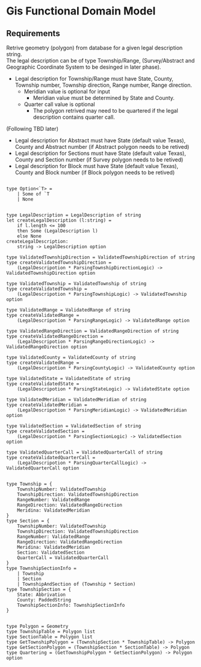 # Gis Functional Domain Model

## Requirements

Retrive geometry (polygon) from database for a given legal description string.  
The legal description can be of type Township/Range, (Survey/Abstract and Geographic Coordinate System to be desinged in later phase). 

- Legal description for Township/Range must have State, County, Township number, Township direction, Range number, Range direction. 
  - Meridian value is optional for input
    - Meridian value must be determined by State and County.
  - Quarter call value is optional
    - The polygon retrived may need to be quartered if the legal description contains quarter call.

(Following TBD later)
- Legal description for Abstract must have State (default value Texas), County and Abstract number (if Abstract polygon needs to be retived)
- Legal description for Sections must have State (default value Texas), County and Section number (if Survey polygon needs to be retived)
- Legal description for Block must have State (default value Texas), County and Block number (if Block polygon needs to be retived)


```

type Option<`T> =
    | Some of `T
    | None


type LegalDescription = LegalDescription of string
let createLegalDescription (l:string) =
    if l.length <= 100
    then Some (LegalDescription l)
    else None
createLegalDescription:
    string -> LegalDescription option

type ValidatedTownshipDirection = ValidatedTownshipDirection of string
type createValidatedTownshipDirection = 
    (LegalDescripotion * ParsingTownshipDirectionLogic) -> ValidatedTownshipDirection option

type ValidatedTownship = ValidatedTownship of string
type createValidatedTownship = 
    (LegalDescripotion * ParsingTownshipLogic) -> ValidatedTownship option

type ValidatedRange = ValidatedRange of string
type createValidatedRange = 
    (LegalDescripotion * ParsingRangeLogic) -> ValidatedRange option

type ValidatedRangeDirection = ValidatedRangeDirection of string
type createValidatedRangeDirection = 
    (LegalDescripotion * ParsingRangeDirectionLogic) -> ValidatedRangeDirection option

type ValidatedCounty = ValidatedCounty of string
type createValidatedRange = 
    (LegalDescripotion * ParsingCountyLogic) -> ValidatedCounty option

type ValidatedState = ValidatedState of string
type createValidatedState = 
    (LegalDescripotion * ParsingStateLogic) -> ValidatedState option

type ValidatedMeridian = ValidatedMeridian of string
type createValidatedMeridian = 
    (LegalDescripotion * ParsingMeridianLogic) -> ValidatedMeridian option

type ValidatedSection = ValidatedSection of string
type createValidatedSection = 
    (LegalDescripotion * ParsingSectionLogic) -> ValidatedSection option

type ValidatedQuarterCall = ValidatedQuarterCall of string
type createValidatedQuarterCall = 
    (LegalDescripotion * ParsingQuarterCallLogic) -> ValidatedQuarterCall option


type Township = {
    TownshipNumber: ValidatedTownship
    TownshipDirection: ValidatedTownshipDirection
    RangeNumber: ValidatedRange
    RangeDirection: ValidatedRangeDirection    
    Meridina: ValidatedMeridian
}
type Section = {
    TownshipNumber: ValidatedTownship
    TownshipDirection: ValidatedTownshipDirection
    RangeNumber: ValidatedRange
    RangeDirection: ValidatedRangeDirection    
    Meridina: ValidatedMeridian
    Section: ValidatedSection
    QuarterCall = ValidatedQuarterCall
}
type TownshipSectionInfo =
    | Township
    | Section
    | TownshipAndSection of (Township * Section)
type TownshipSection = {
    State: Abbrivation
    County: PaddedString
    TownshipSectionInfo: TownshipSectionInfo
}


type Polygon = Geometry
type TownshipTable = Polygon list
type SectionTable = Polygon list
type GetTownshipPolygon = (TownshipSection * TownshipTable) -> Polygon
type GetSectionPolygon = (TownshipSection * SectionTable) -> Polygon
type Quartering = (GetTownshipPolygon * GetSectionPolygon) -> Polygon option


```
